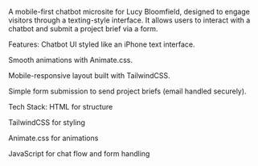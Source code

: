 A mobile-first chatbot microsite for Lucy Bloomfield, designed to engage visitors through a texting-style interface. It allows users to interact with a chatbot and submit a project brief via a form.

Features:
Chatbot UI styled like an iPhone text interface.

Smooth animations with Animate.css.

Mobile-responsive layout built with TailwindCSS.

Simple form submission to send project briefs (email handled securely).

Tech Stack:
HTML for structure

TailwindCSS for styling

Animate.css for animations

JavaScript for chat flow and form handling

